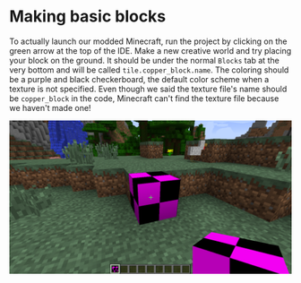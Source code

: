 
# Making basic blocks

To actually launch our modded Minecraft, run the project by clicking on the green arrow at the top of the IDE. Make a new creative world and try placing your block on the ground. It should be under the normal `Blocks` tab at the very bottom and will be called `tile.copper_block.name`. The coloring should be a purple and black checkerboard, the default color scheme when a texture is not specified. Even though we said the texture file's name should be `copper_block` in the code, Minecraft can't find the texture file because we haven't made one!

![Initial new block](../images/section_1/block_initial.png)